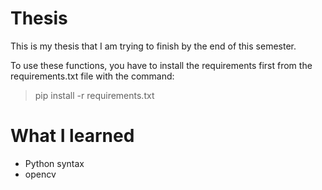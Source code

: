 # Thesis

This is my thesis that I am trying to finish by the end of this semester.

To use these functions, you have to install the requirements first from the requirements.txt file with the command: 
> pip install -r requirements.txt

# What I learned

* Python syntax
* opencv
